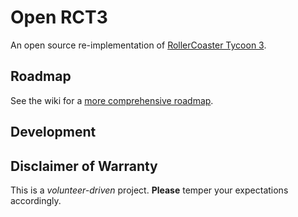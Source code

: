 # Open RCT3
An open source re-implementation of [RollerCoaster Tycoon 3](https://www.frontier.co.uk/our-games/our-gameography/#rollercoastertycoon3).

## Roadmap

See the wiki for a [more comprehensive roadmap](https://github.com/open-rct3/open-rct3/wiki/Roadmap).

## Development

[//]: # (TODO: Add development instructions.)

## Disclaimer of Warranty

This is a _volunteer-driven_ project. **Please** temper your expectations accordingly.
